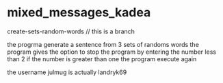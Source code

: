 # mixed_messages_kadea

create-sets-random-words // this is a branch


the progrma generate a sentence from 3 sets of randoms words
the program gives the option to stop the program by entering the number less than 2 
if the number is greater than one the program execute again


the username julmug is actually landryk69




